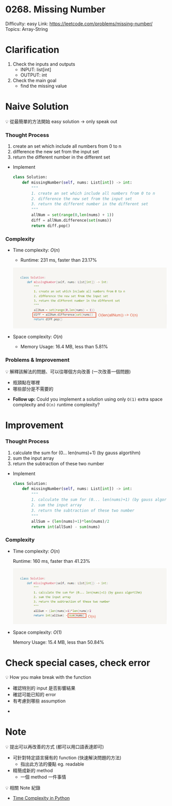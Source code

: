 # 0268. Missing Number

Difficulty: easy
Link: https://leetcode.com/problems/missing-number/
Topics: Array-String

# Clarification

1. Check the inputs and outputs
    - INPUT: list[int]
    - OUTPUT: int
2. Check the main goal
    - find the missing value

# Naive Solution

<aside>
💡 從最簡單的方法開始 easy solution → only speak out

</aside>

### Thought Process

1. create an set which include all numbers from 0 to n
2. difference the new set from the input set
3. return the different number in the different set
- Implement
    
    ```python
    class Solution:
        def missingNumber(self, nums: List[int]) -> int:
            """
            1. create an set which include all numbers from 0 to n
            2. difference the new set from the input set
            3. return the different number in the different set
            """
            allNum = set(range(0,len(nums) + 1))
            diff = allNum.difference(set(nums))
            return diff.pop()
    ```
    

### Complexity

- Time complexity: $O(n)$
    - Runtime: 231 ms, faster than 23.17%
    
    ![Untitled](./Untitled.png)
    
- Space complexity: $O(n)$
    - Memory Usage: 16.4 MB, less than 5.81%

### Problems & Improvement

<aside>
💡 解釋該解法的問題、可以往哪個方向改善 (一次改善一個問題)

- 瓶頸點在哪裡
- 哪些部分是不需要的
</aside>

- **Follow up:** Could you implement a solution using only `O(1)` extra space complexity and `O(n)` runtime complexity?

# Improvement

### Thought Process

1. calculate the sum for (0... len(nums)+1) (by gauss algortihm)
2. sum the input array
3. return the subtraction of these two number
- Implement
    
    ```python
    class Solution:
        def missingNumber(self, nums: List[int]) -> int:
            """
            1. calculate the sum for (0... len(nums)+1) (by gauss algortihm)
            2. sum the input array
            3. return the subtraction of these two number
            """
            allSum = (len(nums)+1)*len(nums)/2
            return int(allSum) - sum(nums)
    ```
    

### Complexity

- Time complexity: $O(n)$
    
    Runtime: 160 ms, faster than 41.23%
    
    ![Untitled](./Untitled%201.png)
    
- Space complexity: $O(1)$
    
    Memory Usage: 15.4 MB, less than 50.84%
    

# Check special cases, check error

<aside>
💡 How you make break with the function

- 確認特別的 input 是否影響結果
- 確認可能已知的 error
- 有考慮到哪些 assumption
</aside>

- 

# Note

<aside>
💡 提出可以再改善的方式 (都可以用口語表達即可)

- 可針對特定語言擁有的 function (快速解決問題的方法)
    - 指出此方法的優點 eg. readable
- 精簡成新的 method
    - 一個 method 一件事情
</aside>

<aside>
💡 相關 Note 紀錄

</aside>

- [Time Complexity in Python](https://wiki.python.org/moin/TimeComplexity)